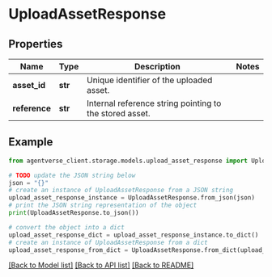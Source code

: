 # UploadAssetResponse


## Properties

Name | Type | Description | Notes
------------ | ------------- | ------------- | -------------
**asset_id** | **str** | Unique identifier of the uploaded asset. | 
**reference** | **str** | Internal reference string pointing to the stored asset. | 

## Example

```python
from agentverse_client.storage.models.upload_asset_response import UploadAssetResponse

# TODO update the JSON string below
json = "{}"
# create an instance of UploadAssetResponse from a JSON string
upload_asset_response_instance = UploadAssetResponse.from_json(json)
# print the JSON string representation of the object
print(UploadAssetResponse.to_json())

# convert the object into a dict
upload_asset_response_dict = upload_asset_response_instance.to_dict()
# create an instance of UploadAssetResponse from a dict
upload_asset_response_from_dict = UploadAssetResponse.from_dict(upload_asset_response_dict)
```
[[Back to Model list]](../README.md#documentation-for-models) [[Back to API list]](../README.md#documentation-for-api-endpoints) [[Back to README]](../README.md)


